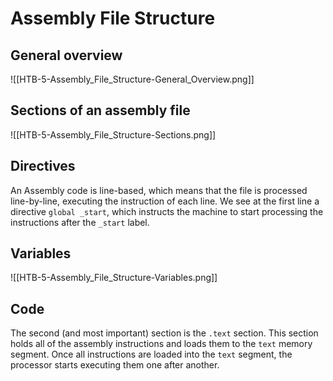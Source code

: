 # Assembly File Structure

## General overview
![[HTB-5-Assembly_File_Structure-General_Overview.png]]

## Sections of an assembly file
![[HTB-5-Assembly_File_Structure-Sections.png]]

## Directives
An Assembly code is line-based, which means that the file is processed line-by-line, executing the instruction of each line. We see at the first line a directive `global _start`, which instructs the machine to start processing the instructions after the `_start` label.

## Variables
![[HTB-5-Assembly_File_Structure-Variables.png]]

## Code
The second (and most important) section is the `.text` section. This section holds all of the assembly instructions and loads them to the `text` memory segment. Once all instructions are loaded into the `text` segment, the processor starts executing them one after another.